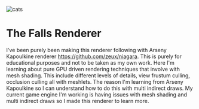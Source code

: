 ![cats](https://github.com/user-attachments/assets/b49d0377-030f-46ef-b8b6-a6dd5cf208ec)

# The Falls Renderer

I've been purely been making this renderer following with Arseny Kapoulkine renderer https://github.com/zeux/niagara. This is purely for educational purposes and not to be taken as my own work. Here I'm learning about pure GPU driven rendering techniques that involve with mesh shading. This include different levels of details, view frustum culling, occlusion culling all with meshlets. The reason I'm learning from Arseny Kapoulkine so I can understand how to do this with multi indirect draws. My current game engine I'm working is having issues with mesh shading and multi indirect draws so I made this renderer to learn more.
